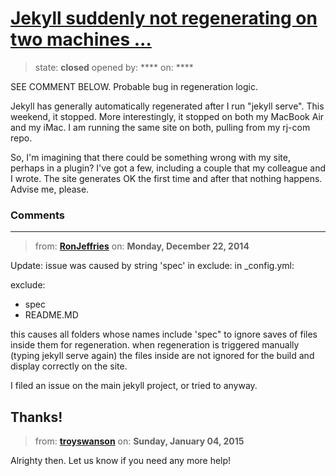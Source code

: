 # [Jekyll suddenly not regenerating on two machines ...](https://github.com/jekyll/jekyll-help/issues/216)

> state: **closed** opened by: **** on: ****

SEE COMMENT BELOW. Probable bug in regeneration logic.

Jekyll has generally automatically regenerated after I run &quot;jekyll serve&quot;. This weekend, it stopped. More interestingly, it stopped on both my MacBook Air and my iMac. I am running the same site on both, pulling from my rj-com repo. 

So, I&#x27;m imagining that there could be something wrong with my site, perhaps in a plugin? I&#x27;ve got a few, including a couple that my colleague and I wrote. The site generates OK the first time and after that nothing happens. Advise me, please.

### Comments

---
> from: [**RonJeffries**](https://github.com/jekyll/jekyll-help/issues/216#issuecomment-67916139) on: **Monday, December 22, 2014**

Update: issue was caused by string &#x27;spec&#x27; in exclude: in _config.yml:

exclude:
- spec
- README.MD

this causes all folders whose names include &#x27;spec&quot; to ignore saves of files inside them for regeneration. when regeneration is triggered manually (typing jekyll serve again) the files inside are not ignored for the build and display correctly on the site.

I filed an issue on the main jekyll project, or tried to anyway.

Thanks!
---
> from: [**troyswanson**](https://github.com/jekyll/jekyll-help/issues/216#issuecomment-68660717) on: **Sunday, January 04, 2015**

Alrighty then. Let us know if you need any more help!
